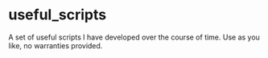 # useful_scripts
A set of useful scripts I have developed over the course of time. Use as you like, no warranties provided. 
